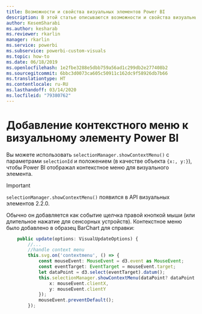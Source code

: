 ```yaml
---
title: Возможности и свойства визуальных элементов Power BI
description: В этой статье описываются возможности и свойства визуальных элементов Power BI.
author: KesemSharabi
ms.author: kesharab
ms.reviewer: rkarlin
manager: rkarlin
ms.service: powerbi
ms.subservice: powerbi-custom-visuals
ms.topic: how-to
ms.date: 06/18/2019
ms.openlocfilehash: 1e2fbe3288e5dbb759a56ad1c299db2e277408b2
ms.sourcegitcommit: 6bbc3d0073ca605c50911c162dc9f58926db7b66
ms.translationtype: HT
ms.contentlocale: ru-RU
ms.lasthandoff: 03/14/2020
ms.locfileid: "79380762"
---
```

# <a name="add-context-menu-to-power-bi-visual"></a>Добавление контекстного меню к визуальному элементу Power BI

Вы можете использовать `selectionManager.showContextMenu()` с параметрами `selectionId` и положением (в качестве объекта `{x:, y:}`), чтобы Power BI отображал контекстное меню для визуального элемента.

> [!IMPORTANT]
> `selectionManager.showContextMenu()` появился в API визуальных элементов 2.2.0.

Обычно он добавляется как событие щелчка правой кнопкой мыши (или длительное нажатие для сенсорных устройств). Контекстное меню было добавлено в образец BarChart для справки:

```typescript
    public update(options: VisualUpdateOptions) {
        //...
        //handle context menu
        this.svg.on('contextmenu', () => {
            const mouseEvent: MouseEvent = d3.event as MouseEvent;
            const eventTarget: EventTarget = mouseEvent.target;
            let dataPoint = d3.select(eventTarget).datum();
            this.selectionManager.showContextMenu(dataPoint? dataPoint.selectionId : {}, {
                x: mouseEvent.clientX,
                y: mouseEvent.clientY
            });
            mouseEvent.preventDefault();
        });
```
